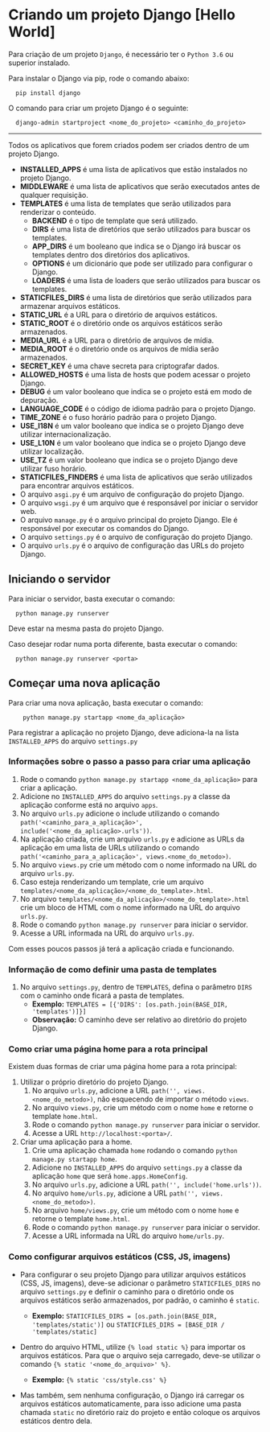 # Criando um projeto Django [Hello World]

Para criação de um projeto `Django`, é necessário ter o `Python 3.6` ou superior instalado.

Para instalar o Django via pip, rode o comando abaixo:

```shell
  pip install django
```

O comando para criar um projeto Django é o seguinte:

```shell
  django-admin startproject <nome_do_projeto> <caminho_do_projeto>
```

---

Todos os aplicativos que forem criados podem ser criados dentro de um projeto Django.

- **INSTALLED_APPS** é uma lista de aplicativos que estão instalados no projeto Django.
- **MIDDLEWARE** é uma lista de aplicativos que serão executados antes de qualquer requisição.
- **TEMPLATES** é uma lista de templates que serão utilizados para renderizar o conteúdo.
  - **BACKEND** é o tipo de template que será utilizado.
  - **DIRS** é uma lista de diretórios que serão utilizados para buscar os templates.
  - **APP_DIRS** é um booleano que indica se o Django irá buscar os templates dentro dos diretórios dos aplicativos.
  - **OPTIONS** é um dicionário que pode ser utilizado para configurar o Django.
  - **LOADERS** é uma lista de loaders que serão utilizados para buscar os templates.
- **STATICFILES_DIRS** é uma lista de diretórios que serão utilizados para armazenar arquivos estáticos.
- **STATIC_URL** é a URL para o diretório de arquivos estáticos.
- **STATIC_ROOT** é o diretório onde os arquivos estáticos serão armazenados.
- **MEDIA_URL** é a URL para o diretório de arquivos de mídia.
- **MEDIA_ROOT** é o diretório onde os arquivos de mídia serão armazenados.
- **SECRET_KEY** é uma chave secreta para criptografar dados.
- **ALLOWED_HOSTS** é uma lista de hosts que podem acessar o projeto Django.
- **DEBUG** é um valor booleano que indica se o projeto está em modo de depuração.
- **LANGUAGE_CODE** é o código de idioma padrão para o projeto Django.
- **TIME_ZONE** é o fuso horário padrão para o projeto Django.
- **USE_I18N** é um valor booleano que indica se o projeto Django deve utilizar internacionalização.
- **USE_L10N** é um valor booleano que indica se o projeto Django deve utilizar localização.
- **USE_TZ** é um valor booleano que indica se o projeto Django deve utilizar fuso horário.
- **STATICFILES_FINDERS** é uma lista de aplicativos que serão utilizados para encontrar arquivos estáticos.
- O arquivo `asgi.py` é um arquivo de configuração do projeto Django.
- O arquivo `wsgi.py` é um arquivo que é responsável por iniciar o servidor web.
- O arquivo `manage.py` é o arquivo principal do projeto Django. Ele é responsável por executar os comandos do Django.
- O arquivo `settings.py` é o arquivo de configuração do projeto Django.
- O arquivo `urls.py` é o arquivo de configuração das URLs do projeto Django.

## Iniciando o servidor

Para iniciar o servidor, basta executar o comando:

```shell
  python manage.py runserver
```

Deve estar na mesma pasta do projeto Django.

Caso desejar rodar numa porta diferente, basta executar o comando:

```shell
  python manage.py runserver <porta>
```

## Começar uma nova aplicação

Para criar uma nova aplicação, basta executar o comando:

```shell
    python manage.py startapp <nome_da_aplicação>
```

Para registrar a aplicação no projeto Django, deve adiciona-la na lista `INSTALLED_APPS` do arquivo `settings.py`

### Informações sobre o passo a passo para criar uma aplicação

1. Rode o comando `python manage.py startapp <nome_da_aplicação>` para criar a aplicação.
2. Adicione no `INSTALLED_APPS` do arquivo `settings.py` a classe da aplicação conforme está no arquivo `apps`.
3. No arquivo `urls.py` adicione o include utilizando o comando `path('<caminho_para_a_aplicação>', include('<nome_da_aplicação>.urls'))`.
4. Na aplicação criada, crie um arquivo `urls.py` e adicione as URLs da aplicação em uma lista de URLs utilizando o comando `path('<caminho_para_a_aplicação>', views.<nome_do_metodo>)`.
5. No arquivo `views.py` crie um método com o nome informado na URL do arquivo `urls.py`.
6. Caso esteja renderizando um template, crie um arquivo `templates/<nome_da_aplicação>/<nome_do_template>.html`.
7. No arquivo `templates/<nome_da_aplicação>/<nome_do_template>.html` crie um bloco de HTML com o nome informado na URL do arquivo `urls.py`.
8. Rode o comando `python manage.py runserver` para iniciar o servidor.
9. Acesse a URL informada na URL do arquivo `urls.py`.

Com esses poucos passos já terá a aplicação criada e funcionando.

### Informação de como definir uma pasta de templates

1. No arquivo `settings.py`, dentro de `TEMPLATES`, defina o parâmetro `DIRS` com o caminho onde ficará a pasta de templates.
   - **Exemplo:** `TEMPLATES = [{'DIRS': [os.path.join(BASE_DIR, 'templates')]}]`
   - **Observação:** O caminho deve ser relativo ao diretório do projeto Django.

### Como criar uma página home para a rota principal

Existem duas formas de criar uma página home para a rota principal:

1. Utilizar o próprio diretório do projeto Django.
   1. No arquivo `urls.py`, adicione a URL `path('', views.<nome_do_metodo>)`, não esquecendo de importar o método `views`.
   2. No arquivo `views.py`, crie um método com o nome `home` e retorne o template `home.html`.
   3. Rode o comando `python manage.py runserver` para iniciar o servidor.
   4. Acesse a URL `http://localhost:<porta>/`.
2. Criar uma aplicação para a home.
   1. Crie uma aplicação chamada `home` rodando o comando `python manage.py startapp home`.
   2. Adicione no `INSTALLED_APPS` do arquivo `settings.py` a classe da aplicação `home` que será `home.apps.HomeConfig`.
   3. No arquivo `urls.py`, adicione a URL `path('', include('home.urls'))`.
   4. No arquivo `home/urls.py`, adicione a URL `path('', views.<nome_do_metodo>)`.
   5. No arquivo `home/views.py`, crie um método com o nome `home` e retorne o template `home.html`.
   6. Rode o comando `python manage.py runserver` para iniciar o servidor.
   7. Acesse a URL informada na URL do arquivo `home/urls.py`.

### Como configurar arquivos estáticos (CSS, JS, imagens)

- Para configurar o seu projeto Django para utilizar arquivos estáticos (CSS, JS, imagens), deve-se adicionar o parâmetro `STATICFILES_DIRS` no arquivo `settings.py` e definir o caminho para o diretório onde os arquivos estáticos serão armazenados, por padrão, o caminho é `static`.
  - **Exemplo:** `STATICFILES_DIRS = [os.path.join(BASE_DIR, 'templates/static')]` ou `STATICFILES_DIRS = [BASE_DIR / 'templates/static]`

- Dentro do arquivo HTML, utilize `{% load static %}` para importar os arquivos estáticos. Para que o arquivo seja carregado, deve-se utilizar o comando `{% static '<nome_do_arquivo>' %}`.
  - **Exemplo:** `{% static 'css/style.css' %}`

- Mas também, sem nenhuma configuração, o Django irá carregar os arquivos estáticos automaticamente, para isso adicione uma pasta chamada `static` no diretório raiz do projeto e então coloque os arquivos estáticos dentro dela.